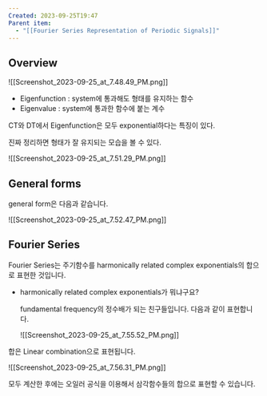 ```yaml
---
Created: 2023-09-25T19:47
Parent item:
  - "[[Fourier Series Representation of Periodic Signals]]"
---
```

## Overview

![[Screenshot_2023-09-25_at_7.48.49_PM.png]]

- Eigenfunction : system에 통과해도 형태를 유지하는 함수
- Eigenvalue : system에 통과한 함수에 붙는 계수

CT와 DT에서 Eigenfunction은 모두 exponential하다는 특징이 있다.

진짜 정리하면 형태가 잘 유지되는 모습을 볼 수 있다.

![[Screenshot_2023-09-25_at_7.51.29_PM.png]]

## General forms

general form은 다음과 같습니다.

![[Screenshot_2023-09-25_at_7.52.47_PM.png]]

## Fourier Series

Fourier Series는 주기함수를 harmonically related complex exponentials의 합으로 표현한 것입니다.

- harmonically related complex exponentials가 뭐냐구요?
    
    fundamental frequency의 정수배가 되는 친구들입니다. 다음과 같이 표현합니다.
    
    ![[Screenshot_2023-09-25_at_7.55.52_PM.png]]
    

합은 Linear combination으로 표현됩니다.

![[Screenshot_2023-09-25_at_7.56.31_PM.png]]

모두 계산한 후에는 오일러 공식을 이용해서 삼각함수들의 합으로 표현할 수 있습니다.